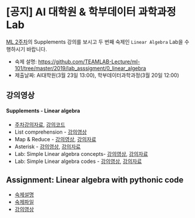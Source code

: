 # [공지] AI 대학원 & 학부데이터 과학과정 Lab

[ML 2주차](https://github.com/TEAMLAB-Lecture/ml-101/tree/master/2019)의 Supplements 강의를 보시고 두 번째 숙제인 `Linear Algebra` Lab을 수행하시기 바랍니다.

- 숙제 설명: https://github.com/TEAMLAB-Lecture/ml-101/tree/master/2019/lab_asssigment/0_linear_algebra
- 제출날짜: AI대학원(3월 23일 13:00), 학부데이터과학과정(3월 20일 12:00)

## 강의영상
#### Supplements - Linear algebra
- [주차강의자료](https://1drv.ms/b/s!ApZ4mg7k2qYhgaM5mMaDdd-dLeHGRg), [강의코드](https://github.com/TeamLab/introduction_to_python_TEAMLAB_MOOC/raw/master/code/week_9_code.zip)
- List comprehension - [강의영상](https://www.youtube.com/watch?v=x09kQZ7AoL4)
- Map & Reduce - [강의영상](https://www.youtube.com/watch?v=locakgld0iI&list=PLBHVuYlKEkUJcXrgVu-bFx-One095BJ8I&index=61&t=0s), [강의자료](https://1drv.ms/b/s!ApZ4mg7k2qYhgaMlP65yXLT9nBgcIw)
- Asterisk - [강의영상](https://www.youtube.com/watch?v=dC_pUe78RMw&list=PLBHVuYlKEkUJcXrgVu-bFx-One095BJ8I&index=62&t=0s), [강의자료](https://1drv.ms/b/s!ApZ4mg7k2qYhgaMoM3jaeXaYfhNFAg)
- Lab: Simple Linear algebra concepts- [강의영상](https://www.youtube.com/watch?v=zHQADUWi1pU&list=PLBHVuYlKEkUJcXrgVu-bFx-One095BJ8I&index=63&t=0s), [강의자료](https://1drv.ms/b/s!ApZ4mg7k2qYhgaMuKaE5x8t0z1Z4vw)
- Lab: Simple Linear algebra codes - [강의영상](https://www.youtube.com/watch?v=T_axlKMne-0&list=PLBHVuYlKEkUJcXrgVu-bFx-One095BJ8I&index=64&t=0s), [강의자료](https://1drv.ms/b/s!ApZ4mg7k2qYhgaMv7umjL_JYHsubsA)

## Assignment: Linear algebra with pythonic code
- [숙제설명](./lab_asssigment/0_linear_algebra)
- [숙제파일](https://github.com/TEAMLAB-Lecture/ml-101/raw/master/2019/lab_asssigment/0_linear_algebra/ps_1.zip)
- [강의영상](https://www.youtube.com/watch?v=6g5k-gCT1Lk&t=9s&index=65&list=PLBHVuYlKEkUJcXrgVu-bFx-One095BJ8I)
